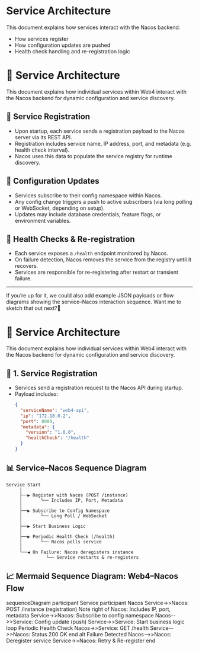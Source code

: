 # Service Architecture

This document explains how services interact with the Nacos backend:

- How services register
- How configuration updates are pushed
- Health check handling and re-registration logic

# 🔗 Service Architecture

This document explains how individual services within Web4 interact with the Nacos backend for dynamic configuration and service discovery.

## 🧭 Service Registration

- Upon startup, each service sends a registration payload to the Nacos server via its REST API.
- Registration includes service name, IP address, port, and metadata (e.g. health check interval).
- Nacos uses this data to populate the service registry for runtime discovery.

## 🔧 Configuration Updates

- Services subscribe to their config namespace within Nacos.
- Any config change triggers a push to active subscribers (via long polling or WebSocket, depending on setup).
- Updates may include database credentials, feature flags, or environment variables.

## 💓 Health Checks & Re-registration

- Each service exposes a `/health` endpoint monitored by Nacos.
- On failure detection, Nacos removes the service from the registry until it recovers.
- Services are responsible for re-registering after restart or transient failure.

---

If you’re up for it, we could also add example JSON payloads or flow diagrams showing the service–Nacos interaction sequence. Want me to sketch that out next?📐

# 🔗 Service Architecture

This document explains how individual services within Web4 interact with the Nacos backend for dynamic configuration and service discovery.

## 🧭 1. Service Registration

- Services send a registration request to the Nacos API during startup.
- Payload includes:
  ```json
  {
    "serviceName": "web4-api",
    "ip": "172.18.0.2",
    "port": 8080,
    "metadata": {
      "version": "1.0.0",
      "healthCheck": "/health"
    }
  }

## 📊 Service–Nacos Sequence Diagram

```text
Service Start
     │
     ├──▶ Register with Nacos (POST /instance)
     │       └── Includes IP, Port, Metadata
     │
     ├──▶ Subscribe to Config Namespace
     │       └── Long Poll / WebSocket
     │
     ├──▶ Start Business Logic
     │
     ├──▶ Periodic Health Check (/health)
     │       └── Nacos polls service
     │
     └──◀ On Failure: Nacos deregisters instance
               └── Service restarts & re-registers

```

## 📈 Mermaid Sequence Diagram: Web4–Nacos Flow

sequenceDiagram
    participant Service
    participant Nacos
    Service->>Nacos: POST /instance (registration)
    Note right of Nacos: Includes IP, port, metadata
    Service->>Nacos: Subscribe to config namespace
    Nacos-->>Service: Config update (push)
    Service->>Service: Start business logic
    loop Periodic Health Check
        Nacos->>Service: GET /health
        Service-->>Nacos: Status 200 OK
    end
    alt Failure Detected
        Nacos-->>Nacos: Deregister service
        Service->>Nacos: Retry & Re-register
    end

